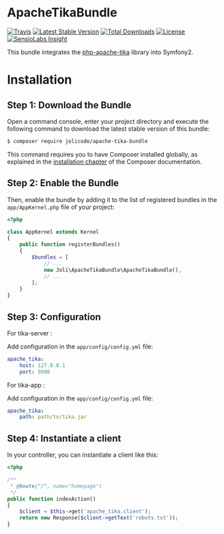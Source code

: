 # ApacheTikaBundle

[![Travis](https://img.shields.io/travis/jolicode/ApacheTikaBundle.svg?style=flat-square)](https://travis-ci.org/jolicode/ApacheTikaBundle)
[![Latest Stable Version](https://img.shields.io/packagist/v/jolicode/apache-tika-bundle.svg?style=flat-square)](https://packagist.org/packages/jolicode/apache-tika-bundle)
[![Total Downloads](https://img.shields.io/packagist/dt/jolicode/apache-tika-bundle.svg?style=flat-square)](https://packagist.org/packages/jolicode/apache-tika-bundle)
[![License](https://img.shields.io/packagist/l/jolicode/apache-tika-bundle.svg?style=flat-square)](https://packagist.org/packages/jolicode/apache-tika-bundle)
[![SensioLabs Insight](https://img.shields.io/sensiolabs/i/a80176e6-ecea-42a6-a707-2b9dc5d641d3.svg?style=flat-square)](https://insight.sensiolabs.com/projects/a80176e6-ecea-42a6-a707-2b9dc5d641d3)

This bundle integrates the [php-apache-tika](https://github.com/vaites/php-apache-tika) library into Symfony2.

Installation
============

Step 1: Download the Bundle
---------------------------

Open a command console, enter your project directory and execute the
following command to download the latest stable version of this bundle:

```bash
$ composer require jolicode/apache-tika-bundle
```

This command requires you to have Composer installed globally, as explained
in the [installation chapter](https://getcomposer.org/doc/00-intro.md)
of the Composer documentation.

Step 2: Enable the Bundle
-------------------------

Then, enable the bundle by adding it to the list of registered bundles
in the `app/AppKernel.php` file of your project:

```php
<?php

class AppKernel extends Kernel
{
    public function registerBundles()
    {
        $bundles = [
            // ...
            new Joli\ApacheTikaBundle\ApacheTikaBundle(),
            // ...
        ];
    }
}
```

Step 3: Configuration
-------------------------
For tika-server :

Add configuration in the `app/config/config.yml` file:

```yaml
apache_tika:
    host: 127.0.0.1
    port: 9998
```

For tika-app :

Add configuration in the `app/config/config.yml` file:

```yaml
apache_tika:
    path: path/to/tika.jar
```

Step 4: Instantiate a client
-------------------------

In your controller, you can instantiate a client like this:

```php
<?php

/**
 * @Route("/", name="homepage")
 */
public function indexAction()
{
    $client = $this->get('apache_tika.client');
    return new Response($client->getText('robots.txt'));
}
```

